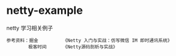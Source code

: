 # netty-example
netty 学习相关例子

    参考资料：掘金         《Netty 入门与实战：仿写微信 IM 即时通讯系统》
            极客时间      《Netty源码剖析与实战》
